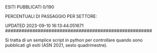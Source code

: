 ESITI PUBBLICATI 0/190 

PERCENTUALI DI PASSAGGIO PER SETTORE:

UPDATED 2023-09-10 16:13:44.051671
###################################################### 

Si tratta di un semplice script in python per controllare quando sono pubblicati gli esiti (ASN 2021, sesto quadrimestre).

